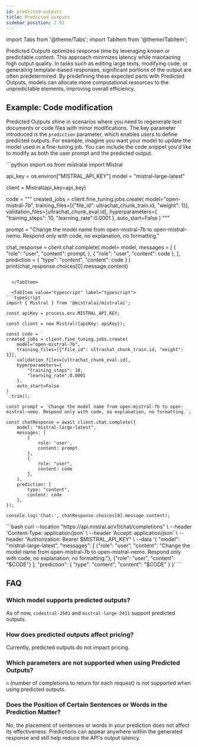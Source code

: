```yaml
---
id: predicted-outputs
title: Predicted outputs
sidebar_position: 2.93
---
```

import Tabs from '@theme/Tabs';
import TabItem from '@theme/TabItem';


Predicted Outputs optimizes response time by leveraging known or predictable content. 
This approach minimizes latency while maintaining high output quality. In tasks such as editing large texts, modifying code, or generating template-based responses, significant portions of the output are often predetermined. By predefining these expected parts with Predicted Outputs, models can allocate more computational resources to the unpredictable elements, improving overall efficiency.

## Example: Code modification

Predicted Outputs shine in scenarios where you need to regenerate text documents or code files with minor modifications. The key parameter introduced is the `prediction` parameter, which enables users to define predicted outputs. For example, imagine you want your model to update the model used in a fine-tuning job. You can include the code snippet you'd like to modify as both the user prompt and the predicted output.

<Tabs>
  <TabItem value="python" label="python" default>
```python
import os
from mistralai import Mistral

api_key = os.environ["MISTRAL_API_KEY"]
model = "mistral-large-latest"

client = Mistral(api_key=api_key)

code = """
created_jobs = client.fine_tuning.jobs.create(
    model="open-mistral-7b", 
    training_files=[{"file_id": ultrachat_chunk_train.id, "weight": 1}],
    validation_files=[ultrachat_chunk_eval.id], 
    hyperparameters={
        "training_steps": 10,
        "learning_rate":0.0001
    },
    auto_start=False
)
"""

prompt = "Change the model name from open-mistral-7b to open-mistral-nemo. Respond only with code, no explanation, no formatting."

chat_response = client.chat.complete(
    model= model,
    messages = [
        {
            "role": "user",
            "content": prompt,
        },
        {
            "role": "user",
            "content": code
        },
    ],
    prediction = {
        "type": "content",
        "content": code
    }
)
print(chat_response.choices[0].message.content)
```

  </TabItem>

  <TabItem value="typescript" label="typescript">
```typescript
import { Mistral } from '@mistralai/mistralai';

const apiKey = process.env.MISTRAL_API_KEY;

const client = new Mistral({apiKey: apiKey});

const code = `
created_jobs = client.fine_tuning.jobs.create(
    model="open-mistral-7b", 
    training_files=[{"file_id": ultrachat_chunk_train.id, "weight": 1}],
    validation_files=[ultrachat_chunk_eval.id], 
    hyperparameters={
        "training_steps": 10,
        "learning_rate":0.0001
    },
    auto_start=False
)
`.trim();

const prompt = `Change the model name from open-mistral-7b to open-mistral-nemo. Respond only with code, no explanation, no formatting.`;

const chatResponse = await client.chat.complete({
    model: "mistral-large-latest",
    messages: [
        {
            role: 'user', 
            content: prompt
        },
        {
            role: "user",
            content: code
        },
    ],
    prediction: {
        type: "content",
        content: code 
    },
});

console.log('Chat:', chatResponse.choices[0].message.content);
```
  </TabItem>

  <TabItem value="curl" label="curl">
```bash
curl --location "https://api.mistral.ai/v1/chat/completions" \
     --header 'Content-Type: application/json' \
     --header 'Accept: application/json' \
     --header "Authorization: Bearer $MISTRAL_API_KEY" \
     --data '{
    "model": "mistral-large-latest",
    "messages": [
        {"role": "user", "content": "Change the model name from open-mistral-7b to open-mistral-nemo. Respond only with code, no explanation, no formatting."},
        {"role": "user", "content": "$CODE"}
    ],
    "prediction": {
        "type": "content",
        "content": "$CODE"
    }
  }'
```
  </TabItem>
</Tabs>


## FAQ

### Which model supports predicted outputs?
As of now, `codestral-2501` and `mistral-large-2411` support predicted outputs.

### How does predicted outputs affect pricing? 
Currently, predicted outputs do not impact pricing.

### Which parameters are not supported when using Predicted Outputs?
`n` (number of completions to return for each request) is not supported when using predicted outputs.

### Does the Position of Certain Sentences or Words in the Prediction Matter?
No, the placement of sentences or words in your prediction does not affect its effectiveness. Predictions can appear anywhere within the generated response and still help reduce the API's output latency.






